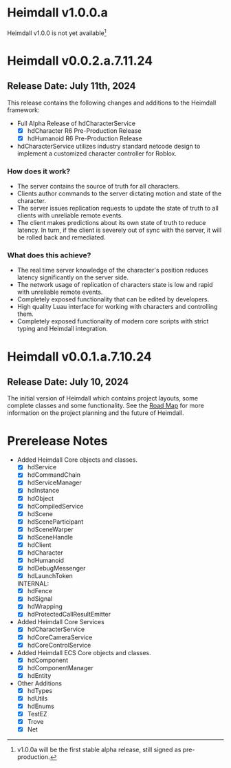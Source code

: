 # Heimdall v1.0.0.a
Heimdall v1.0.0 is not yet available[^1]

# Heimdall v0.0.2.a.7.11.24
## Release Date: July 11th, 2024
This release contains the following changes and additions to the Heimdall framework:
- Full Alpha Release of hdCharacterService
    - [x] hdCharacter R6 Pre-Production Release
    - [x] hdHumanoid R6 Pre-Production Release
- hdCharacterService utilizes industry standard netcode design to implement a customized character controller for Roblox.
### How does it work?
- The server contains the source of truth for all characters.
- Clients author commands to the server dictating motion and state of the character.
- The server issues replication requests to update the state of truth to all clients with unreliable remote events.
- The client makes predictions about its own state of truth to reduce latency. In turn, if the client is severely out of sync with the server, it will be rolled back and remediated.
### What does this achieve?
- The real time server knowledge of the character's position reduces latency significantly on the server side.
- The network usage of replication of characters state is low and rapid with unreliable remote events.
- Completely exposed functionality that can be edited by developers.
- High quality Luau interface for working with characters and controlling them.
- Completely exposed functionality of modern core scripts with strict typing and Heimdall integration.

# Heimdall v0.0.1.a.7.10.24
## Release Date: July 10, 2024
The initial version of Heimdall which contains project layouts, some complete classes and some functionality. See the [Road Map](ROADMAP.md) for more information on the project planning and the future of Heimdall.

# Prerelease Notes
- Added Heimdall Core objects and classes.
    - [x] hdService
    - [x] hdCommandChain
    - [x] hdServiceManager
    - [x] hdInstance
    - [x] hdObject
    - [x] hdCompiledService
    - [x] hdScene
    - [x] hdSceneParticipant
    - [x] hdSceneWarper
    - [x] hdSceneHandle
    - [x] hdClient
    - [x] hdCharacter
    - [x] hdHumanoid
    - [x] hdDebugMessenger
    - [x] hdLaunchToken

    INTERNAL:
    - [x] hdFence
    - [x] hdSignal
    - [x] hdWrapping
    - [x] hdProtectedCallResultEmitter

- Added Heimdall Core Services
    - [x] hdCharacterService
    - [x] hdCoreCameraService
    - [x] hdCoreControlService

- Added Heimdall ECS Core objects and classes.
    - [x] hdComponent
    - [x] hdComponentManager
    - [x] hdEntity

- Other Additions
    - [x] hdTypes
    - [x] hdUtils
    - [x] hdEnums
    - [x] TestEZ
    - [x] Trove
    - [x] Net

[^1]: v1.0.0a will be the first stable alpha release, still signed as pre-production.